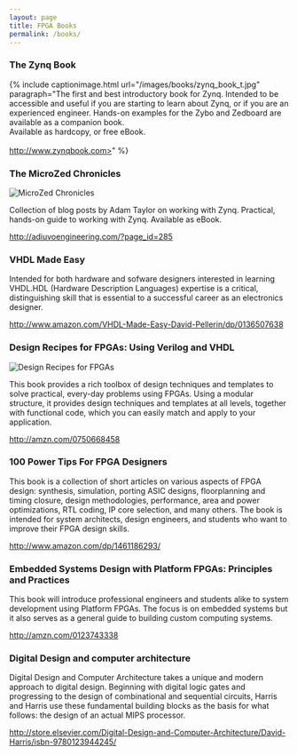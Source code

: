 ```yaml
---
layout: page
title: FPGA Books
permalink: /books/
---
```


### The Zynq Book

{% include captionimage.html url="/images/books/zynq_book_t.jpg" paragraph="The first and best introductory book for Zynq. Intended to be accessible and useful if you are starting to learn about Zynq, or if you are an experienced engineer. Hands-on examples for the Zybo and Zedboard are available as a companion book. 
<br>
Available as hardcopy, or free eBook.
<br>
<br>
<a href="www.zynqbook.com">http://www.zynqbook.com></a>" %}
 

### The MicroZed Chronicles
![MicroZed Chronicles](../images/books/zed_chronicles_t.jpg "MicroZed Chronicles")

Collection of blog posts by Adam Taylor on working with Zynq. Practical, hands-on guide to working with Zynq. Available as eBook.

<http://adiuvoengineering.com/?page_id=285>

### VHDL Made Easy

Intended for both hardware and sofware designers interested in learning VHDL.HDL (Hardware Description Languages) expertise is a critical, distinguishing skill that is essential to a successful career as an electronics designer.

<http://www.amazon.com/VHDL-Made-Easy-David-Pellerin/dp/0136507638>

### Design Recipes for FPGAs: Using Verilog and VHDL
![Design Recipes for FPGAs](../images/books/design_recipes_t.jpg "Design Recipes for FPGAs ")

This book provides a rich toolbox of design techniques and templates to solve practical, every-day problems using FPGAs. Using a modular structure, it provides design techniques and templates at all levels, together with functional code, which you can easily match and apply to your application. 

<http://amzn.com/0750668458>

### 100 Power Tips For FPGA Designers
This book is a collection of short articles on various aspects of FPGA design: synthesis, simulation, porting ASIC designs, floorplanning and timing closure, design methodologies, performance, area and power optimizations, RTL coding, IP core selection, and many others. The book is intended for system architects, design engineers, and students who want to improve their FPGA design skills.

<http://www.amazon.com/dp/1461186293/>

### Embedded Systems Design with Platform FPGAs: Principles and Practices
This book will introduce professional engineers and students alike to system development using Platform FPGAs. The focus is on embedded systems but it also serves as a general guide to building custom computing systems. 

<http://amzn.com/0123743338>


### Digital Design and computer architecture
Digital Design and Computer Architecture takes a unique and modern approach to digital design. Beginning with digital logic gates and progressing to the design of combinational and sequential circuits, Harris and Harris use these fundamental building blocks as the basis for what follows: the design of an actual MIPS processor. 

<http://store.elsevier.com/Digital-Design-and-Computer-Architecture/David-Harris/isbn-9780123944245/>
